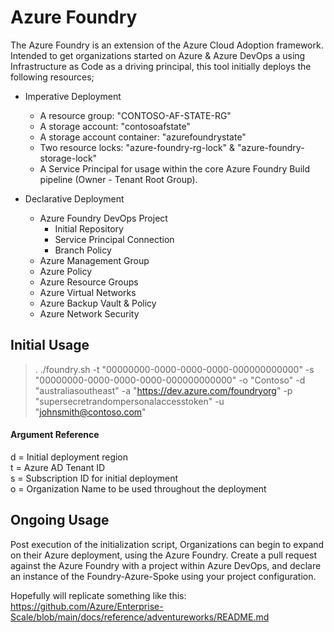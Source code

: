 # Azure Foundry
The Azure Foundry is an extension of the Azure Cloud Adoption framework. 
Intended to get organizations started on Azure & Azure DevOps a using Infrastructure as Code as a driving principal, this tool initially deploys the following resources;

- Imperative Deployment
  - A resource group: "CONTOSO-AF-STATE-RG"
  - A storage account: "contosoafstate"
  - A storage account container: "azurefoundrystate"
  - Two resource locks: "azure-foundry-rg-lock" & "azure-foundry-storage-lock"
  - A Service Principal for usage within the core Azure Foundry Build pipeline (Owner - Tenant Root Group).

- Declarative Deployment
  - Azure Foundry DevOps Project
    - Initial Repository
    - Service Principal Connection
    - Branch Policy
  - Azure Management Group
  - Azure Policy
  - Azure Resource Groups
  - Azure Virtual Networks
  - Azure Backup Vault & Policy
  - Azure Network Security

## Initial Usage

> . ./foundry.sh -t "00000000-0000-0000-0000-000000000000" -s "00000000-0000-0000-0000-000000000000"  -o "Contoso" -d "australiasoutheast" -a "https://dev.azure.com/foundryorg" -p "supersecretrandompersonalaccesstoken" -u "johnsmith@contoso.com"

#### Argument Reference  
d = Initial deployment region  
t = Azure AD Tenant ID  
s = Subscription ID for initial deployment  
o = Organization Name to be used throughout the deployment  

## Ongoing Usage
Post execution of the initialization script, Organizations can begin to expand on their Azure deployment, using the Azure Foundry. Create a pull request against the Azure Foundry with a project within Azure DevOps, and declare an instance of the Foundry-Azure-Spoke using your project configuration. 

Hopefully will replicate something like this: https://github.com/Azure/Enterprise-Scale/blob/main/docs/reference/adventureworks/README.md